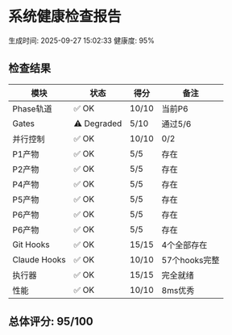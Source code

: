 # 系统健康检查报告
生成时间: 2025-09-27 15:02:33
健康度: 95%

## 检查结果

| 模块 | 状态 | 得分 | 备注 |
|------|------|------|------|
| Phase轨道 | ✅ OK | 10/10 | 当前P6 |
| Gates | ⚠️ Degraded | 5/10 | 通过5/6 |
| 并行控制 | ✅ OK | 10/10 | 0/2 |
| P1产物 | ✅ OK | 5/5 | 存在 |
| P2产物 | ✅ OK | 5/5 | 存在 |
| P4产物 | ✅ OK | 5/5 | 存在 |
| P5产物 | ✅ OK | 5/5 | 存在 |
| P6产物 | ✅ OK | 5/5 | 存在 |
| P6产物 | ✅ OK | 5/5 | 存在 |
| Git Hooks | ✅ OK | 15/15 | 4个全部存在 |
| Claude Hooks | ✅ OK | 10/10 | 57个hooks完整 |
| 执行器 | ✅ OK | 15/15 | 完全就绪 |
| 性能 | ✅ OK | 10/10 | 8ms优秀 |

## 总体评分: 95/100
